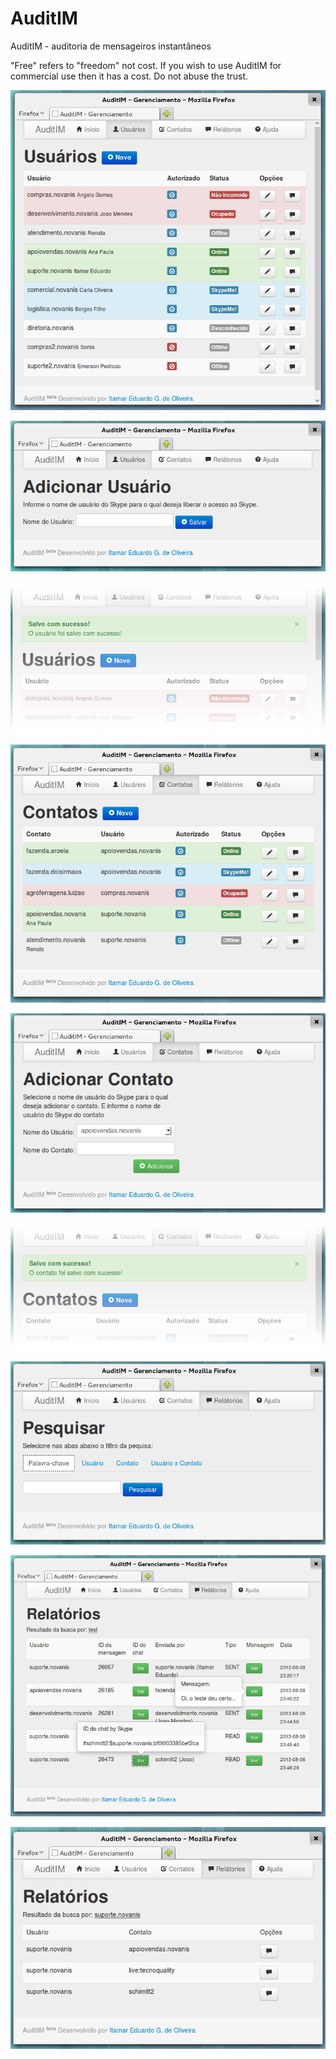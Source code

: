 AuditIM
=======

AuditIM  - auditoria de mensageiros instantâneos

"Free" refers to "freedom" not cost. If you wish to use AuditIM for commercial use then it has a cost. Do not abuse the trust. 

![alt text](https://github.com/eduardogoncalves/AuditIM/blob/master/telaauditim/001.png)

![alt text](https://github.com/eduardogoncalves/AuditIM/blob/master/telaauditim/002.png)

![alt text](https://github.com/eduardogoncalves/AuditIM/blob/master/telaauditim/003.png)

![alt text](https://github.com/eduardogoncalves/AuditIM/blob/master/telaauditim/004.png)

![alt text](https://github.com/eduardogoncalves/AuditIM/blob/master/telaauditim/005.png)

![alt text](https://github.com/eduardogoncalves/AuditIM/blob/master/telaauditim/006.png)

![alt text](https://github.com/eduardogoncalves/AuditIM/blob/master/telaauditim/007.png)

![alt text](https://github.com/eduardogoncalves/AuditIM/blob/master/telaauditim/008.png)

![alt text](https://github.com/eduardogoncalves/AuditIM/blob/master/telaauditim/009.png)

